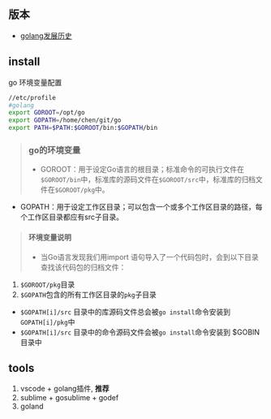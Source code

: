 ## 版本
- [golang发展历史](https://studygolang.com/topics/6369)

## install
go 环境变量配置
```bash
//etc/profile
#golang
export GOROOT=/opt/go
export GOPATH=/home/chen/git/go
export PATH=$PATH:$GOROOT/bin:$GOPATH/bin
```
>### go的环境变量
>- GOROOT：⽤于设定Go语⾔的根⽬录；标准命令的可执⾏⽂件在`$GOROOT/bin`中，标准库的源码⽂件在`$GOROOT/src`中，标准库的归档⽂件在`$GOROOT/pkg`中。
- GOPATH：⽤于设定⼯作区⽬录；可以包含⼀个或多个⼯作区⽬录的路径，每个⼯作区⽬录都应有src⼦⽬录。

>#### 环境变量说明
>- 当Go语⾔发现我们用import 语句导⼊了⼀个代码包时，会到以下⽬录查找该代码包的归档⽂件：
 1. `$GOROOT/pkg`⽬录
 2. `$GOPATH`包含的所有⼯作区⽬录的`pkg`⼦⽬录
- `$GOPATH[i]/src` ⽬录中的库源码⽂件总会被`go install`命令安装到`GOPATH[i]/pkg`中
- `$GOPATH[i]/src` ⽬录中的命令源码⽂件会被`go install`命令安装到 $GOBIN ⽬录中

## tools
1. vscode + golang插件, **推荐**
1. sublime + gosublime + godef
1. goland
